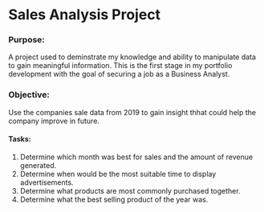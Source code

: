 # Sales Analysis Project

### Purpose:
A project used to deminstrate my knowledge and ability to manipulate data to gain meaningful information. This is the first stage in my portfolio development with the goal of securing a job as a Business Analyst. 

### Objective:
Use the companies sale data from 2019 to gain insight thhat could help the company improve in future.

#### Tasks:
  1. Determine which month was best for sales and the amount of revenue generated.
  2. Determine when would be the most suitable time to display advertisements.
  3. Determine what products are most commonly purchased together.
  4. Determine what the best selling product of the year was.
  
